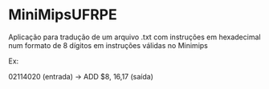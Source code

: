 # MiniMipsUFRPE

Aplicação para tradução de um arquivo .txt com instruções em hexadecimal num formato de 8 dígitos em instruções válidas no Minimips

Ex:

02114020 (entrada) -> ADD $8, $16,$17 (saída)

